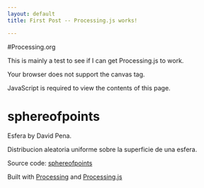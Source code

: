 ```yaml
---
layout: default
title: First Post -- Processing.js works!

---
```


#Processing.org

This is mainly a test to see if I can get Processing.js to work.




<script src="/processing.org/processing.js" type="text/javascript"></script>
<script type="text/javascript">
// convenience function to get the id attribute of generated sketch html element
function getProcessingSketchId () { return 'sphereofpoints'; }
</script>

<div id="content">
			<div>
				<canvas id="sphereofpoints" data-processing-sources="/processing.org/sphereofpoints.pde" 
						width="600" height="400">
					<p>Your browser does not support the canvas tag.</p>
					<!-- Note: you can put any alternative content here. -->
				</canvas>
				<noscript>
					<p>JavaScript is required to view the contents of this page.</p>
				</noscript>
	    	</div>
			<h1>sphereofpoints</h1>
   		<p id="description">Esfera
by David Pena.  

Distribucion aleatoria uniforme sobre la superficie de una esfera.</p>
			<p id="sources">Source code: <a href="/processing.org/sphereofpoints.pde">sphereofpoints</a> </p>
			<p>
			Built with <a href="http://processing.org" title="Processing">Processing</a>
			and <a href="http://processingjs.org" title="Processing.js">Processing.js</a>
			</p>
		</div>